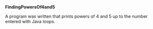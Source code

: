 **FindingPowersOf4and5**

A program was written that prints powers of 4 and 5 up to the number entered with Java loops.
